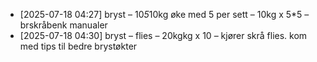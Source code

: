 - [2025-07-18 04:27] bryst – 10*5*10kg øke med 5 per sett – 10kg x 5*5 – brskråbenk manualer
- [2025-07-18 04:30] bryst – flies – 20kgkg x 10 – kjører skrå flies. kom med tips til bedre brystøkter
